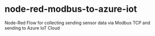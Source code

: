 # node-red-modbus-to-azure-iot
Node-Red Flow for collecting sending sensor data via Modbus TCP and sending to Azure IoT Cloud
